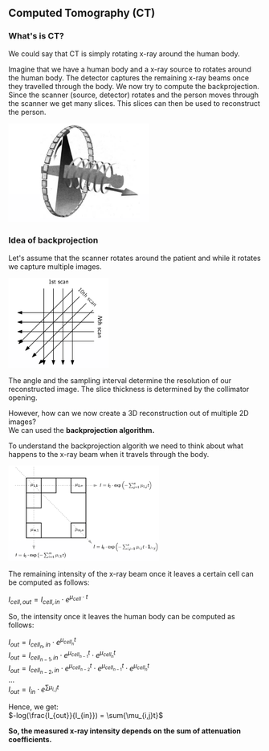 ## Computed Tomography (CT)

### What's is CT?

We could say that CT is simply rotating x-ray around the human body.

Imagine that we have a human body and a x-ray source to rotates around the human body. The detector captures the remaining x-ray beams once they travelled through the body. We now try to compute the backprojection. Since the scanner (source, detector) rotates and the person moves through the scanner we get many slices. This slices can then be used to reconstruct the person.

<img src="images/computed_tomography/working_principle.png" width="280" />


### Idea of backprojection

Let's assume that the scanner rotates around the patient and while it rotates we capture multiple images.  

<img src="images/computed_tomography/backprojection_multiple_scans.png" width="200" />

The angle and the sampling interval determine the resolution of our reconstructed image. The slice thickness is determined by the collimator opening.

However, how can we now create a 3D reconstruction out of multiple 2D images?  
We can used the **backprojection algorithm.**

To understand the backprojection algorith we need to think about what happens to the x-ray beam when it travels through the body.

<img src="images/computed_tomography/backprojection_computation.png" width="300" />

The remaining intensity of the x-ray beam once it leaves a certain cell can be computed as follows:

$I_{cell,out} = I_{cell,in} \cdot e^{\mu_{cell} \cdot t}$

So, the intensity once it leaves the human body can be computed as follows:

$I_{out} = I_{cell_{n},in} \cdot e^{\mu_{cell_{n}} t}$  
$I_{out} = I_{cell_{n-1},in} \cdot e^{\mu_{cell_{n-1}} t} \cdot e^{\mu_{cell_{n}} t}$  
$I_{out} = I_{cell_{n-2},in} \cdot e^{\mu_{cell_{n-2}} t} \cdot e^{\mu_{cell_{n-1}} t} \cdot e^{\mu_{cell_{n}} t}$  
...  
$I_{out} = I_{in} \cdot e^{\sum {\mu_{i,j}t}}$

Hence, we get:  
$-log(\frac{I_{out}}{I_{in}}) = \sum{\mu_{i,j}t}$

**So, the measured x-ray intensity depends on the sum of attenuation coefficients.**